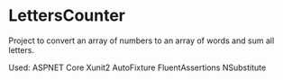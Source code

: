 # LettersCounter
Project to convert an array of numbers to an array of words and sum all letters.

Used:
ASPNET Core
Xunit2
AutoFixture
FluentAssertions
NSubstitute